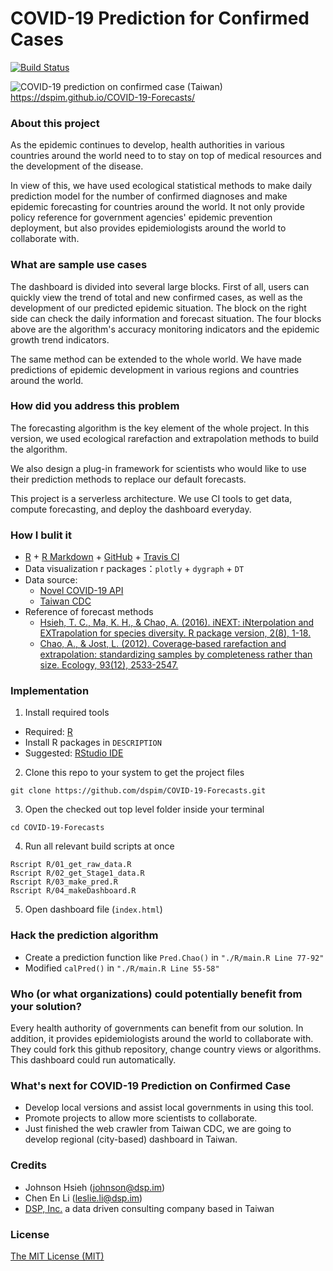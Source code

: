 # COVID-19 Prediction for Confirmed Cases
[![Build Status](https://travis-ci.org/dspim/COVID-19-Forecasts.svg?branch=master)](https://travis-ci.org/dspim/COVID-19-Forecasts)

![COVID-19 prediction on confirmed case (Taiwan)](https://github.com/dspim/COVID-19-Forecasts/raw/master/snapshot.png "COVID-19 prediction on confirmed case (Taiwan)")  
https://dspim.github.io/COVID-19-Forecasts/

### About this project
As the epidemic continues to develop, health authorities in various countries around the world need to to stay on top of medical resources and the development of the disease.

In view of this, we have used ecological statistical methods to make daily prediction model for the number of confirmed diagnoses and make epidemic forecasting for countries around the world. It not only provide policy reference for government agencies' epidemic prevention deployment, but also provides epidemiologists around the world to collaborate with.

### What are sample use cases
The dashboard is divided into several large blocks. First of all, users can quickly view the trend of total and new confirmed cases, as well as the development of our predicted epidemic situation. The block on the right side can check the daily information and forecast situation. The four blocks above are the algorithm's accuracy monitoring indicators and the epidemic growth trend indicators.

The same method can be extended to the whole world. We have made predictions of epidemic development in various regions and countries around the world.

### How did you address this problem
The forecasting algorithm is the key element of the whole project. In this version, we used ecological rarefaction and extrapolation methods to build the algorithm.

We also design a plug-in framework for scientists who would like to use their prediction methods to replace our default forecasts. 

This project is a  serverless architecture. We use CI tools to get data, compute forecasting, and deploy the dashboard everyday.

### How I bulit it
- [R](https://www.r-project.org) + [R Markdown](https://rmarkdown.rstudio.com) + [GitHub](https://github.com) + [Travis CI](https://travis-ci.org)
- Data visualization r packages：`plotly` + `dygraph` + `DT`
- Data source:
    - [Novel COVID-19 API](https://github.com/novelcovid/api)
    - [Taiwan CDC](https://nidss.cdc.gov.tw/ch/NIDSS_DiseaseMap.aspx?dc=1&disease=19CoV&dt=5&fbcl=)
- Reference of forecast methods
    - [Hsieh, T. C., Ma, K. H., & Chao, A. (2016). iNEXT: iNterpolation and EXTrapolation for species diversity. R package version, 2(8), 1-18.](https://cran.r-project.org/web/packages/iNEXT/vignettes/Introduction.html)
    - [Chao, A., & Jost, L. (2012). Coverage‐based rarefaction and extrapolation: standardizing samples by completeness rather than size. Ecology, 93(12), 2533-2547.](http://chao.stat.nthu.edu.tw/wordpress/paper/95.pdf)

### Implementation
1. Install required tools 
  - Required: [R](https://www.r-project.org)
  - Install R packages in `DESCRIPTION`
  - Suggested: [RStudio IDE](https://rstudio.com/products/rstudio/download/)

2. Clone this repo to your system to get the project files
```{bash}
git clone https://github.com/dspim/COVID-19-Forecasts.git
```

3. Open the checked out top level folder inside your terminal
```{bash}
cd COVID-19-Forecasts
```

4. Run all relevant build scripts at once
```{bash}
Rscript R/01_get_raw_data.R 
Rscript R/02_get_Stage1_data.R 
Rscript R/03_make_pred.R 
Rscript R/04_makeDashboard.R
```

5. Open dashboard file (`index.html`)

### Hack the prediction algorithm
- Create a prediction function like  `Pred.Chao()` in `"./R/main.R Line 77-92"`  
- Modified `calPred()` in `"./R/main.R Line 55-58"`

### Who (or what organizations) could potentially benefit from your solution?
Every health authority of governments can benefit from our solution. In addition, it provides epidemiologists around the world to collaborate with. They could fork this github repository, change country views or algorithms. This dashboard could run automatically.

### What's next for COVID-19 Prediction on Confirmed Case
- Develop local versions and assist local governments in using this tool.
- Promote projects to allow more scientists to collaborate.
- Just finished the web crawler from Taiwan CDC, we are going to develop regional (city-based) dashboard in Taiwan.

### Credits
- Johnson Hsieh (johnson@dsp.im)
- Chen En Li (leslie.li@dsp.im)
- [DSP, Inc.](https://dsp.im) a data driven consulting company based in Taiwan

### License
[The MIT License (MIT)](https://github.com/dspim/COVID-19-Forecasts/blob/master/LICENSE)
